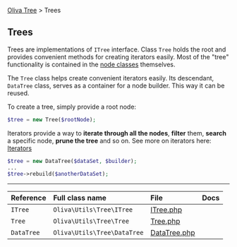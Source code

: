 [Oliva Tree](docs.md) > Trees

## Trees

Trees are implementations of `ITree` interface. Class `Tree` holds the root and provides convenient methods for creating iterators easily. Most of the "tree" functionality is contained in the [node classes](nodes.md) themselves.

The `Tree` class helps create convenient iterators easily. Its descendant, `DataTree` class, serves as a container for a node builder. This way it can be reused.

To create a tree, simply provide a root node:
```php
$tree = new Tree($rootNode);
```
Iterators provide a way to **iterate through all the nodes**, **filter** them, **search** a specific node, **prune the tree** and so on. See more on iterators here: [Iterators](iterators.md)


```php
$tree = new DataTree($dataSet, $builder);
...
$tree->rebuild($anotherDataSet);
```

----
|Reference|Full class name|File|Docs|
|:---|:---|:---|:---|
|`ITree` | `Oliva\Utils\Tree\ITree` | [ITree.php](../src/ITree.php) ||
|`Tree` | `Oliva\Utils\Tree\Tree` | [Tree.php](../src/Tree.php) ||
|`DataTree` | `Oliva\Utils\Tree\DataTree` | [DataTree.php](../src/DataTree.php) ||

